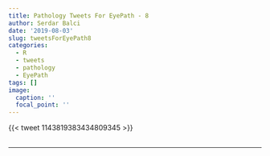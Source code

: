 ```yaml
---
title: Pathology Tweets For EyePath - 8
author: Serdar Balci
date: '2019-08-03'
slug: tweetsForEyePath8
categories:
  - R
  - tweets
  - pathology
  - EyePath
tags: []
image:
  caption: ''
  focal_point: ''
---
```



{{< tweet 1143819383434809345 >}}
<br>
<br>
<hr>
